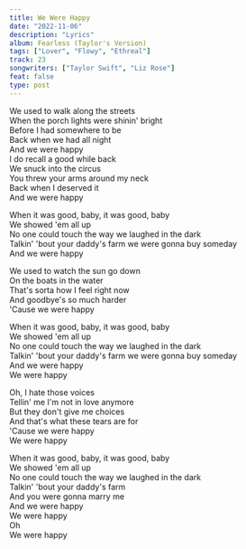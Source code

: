 ```yaml
---
title: We Were Happy
date: "2022-11-06"
description: "Lyrics"
album: Fearless (Taylor's Version)
tags: ["Lover", "Flowy", "Ethreal"]
track: 23
songwriters: ["Taylor Swift", "Liz Rose"]
feat: false
type: post
---
```


<p className="verse-one">
We used to walk along the streets <br />
When the porch lights were shinin' bright <br />
Before I had somewhere to be <br />
Back when we had all night <br />
And we were happy <br />
I do recall a good while back <br />
We snuck into the circus <br />
You threw your arms around my neck <br />
Back when I deserved it <br />
And we were happy <br />
</p>
<p className="chorus">
When it was good, baby, it was good, baby <br />
We showed 'em all up <br />
No one could touch the way we laughed in the dark <br />
Talkin' 'bout your daddy's farm we were gonna buy someday <br />
And we were happy <br />
</p>
<p className="verse-two">
We used to watch the sun go down <br />
On the boats in the water <br />
That's sorta how I feel right now <br />
And goodbye's so much harder <br />
'Cause we were happy <br />
</p>
<p className="chorus">
When it was good, baby, it was good, baby <br />
We showed 'em all up <br />
No one could touch the way we laughed in the dark <br />
Talkin' 'bout your daddy's farm we were gonna buy someday <br />
And we were happy <br />
We were happy <br />
</p>
<p className="bridge">
Oh, I hate those voices <br />
Tellin' me I'm not in love anymore <br />
But they don't give me choices <br />
And that's what these tears are for <br />
'Cause we were happy <br />
We were happy <br />
</p>
<p className="chorus">
When it was good, baby, it was good, baby <br />
We showed 'em all up <br />
No one could touch the way we laughed in the dark <br />
Talkin' 'bout your daddy's farm <br />
And you were gonna marry me <br />
And we were happy <br />
We were happy <br />
Oh <br />
We were happy <br />
</p>
